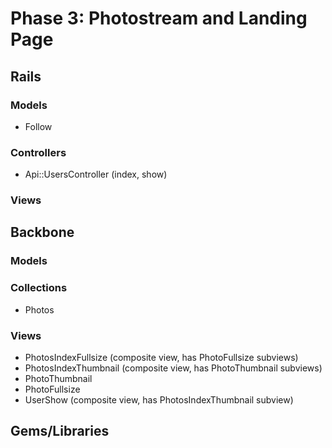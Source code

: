 # Phase 3: Photostream and Landing Page

## Rails
### Models
* Follow

### Controllers
* Api::UsersController (index, show)

### Views

## Backbone
### Models

### Collections
* Photos

### Views
* PhotosIndexFullsize (composite view, has PhotoFullsize subviews)
* PhotosIndexThumbnail (composite view, has PhotoThumbnail subviews)
* PhotoThumbnail
* PhotoFullsize
* UserShow (composite view, has PhotosIndexThumbnail subview)

## Gems/Libraries
